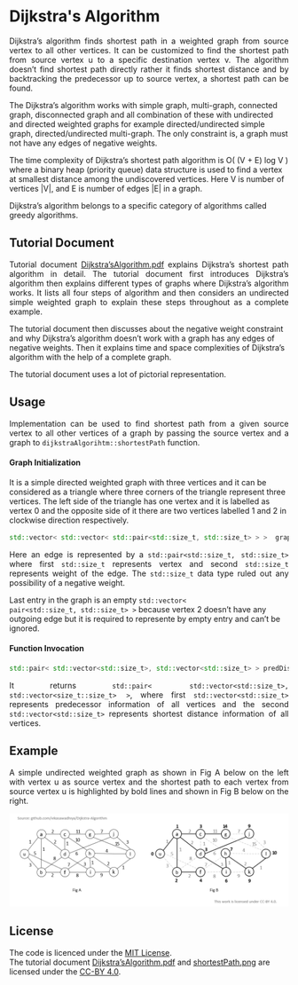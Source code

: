 # Dijkstra's Algorithm

<p align="justify">Dijkstra’s algorithm finds shortest path in a weighted graph from source vertex to all other 
vertices. It can be customized to find the shortest path from source vertex u to a specific 
destination vertex v. The algorithm doesn’t find shortest path directly rather it finds shortest 
distance and by backtracking the predecessor up to source vertex, a shortest path can be found.

The Dijkstra’s algorithm works with simple graph, multi-graph, connected graph, disconnected 
graph and all combination of these with undirected and directed weighted graphs for 
example directed/undirected simple graph, directed/undirected multi-graph. The only 
constraint is, a graph must not have any edges of negative weights. 

The time complexity of Dijkstra’s shortest path algorithm is O( (V + E) log V ) where a binary 
heap (priority queue) data structure is used to find a vertex at smallest distance among the undiscovered 
vertices. Here V is number of vertices |V|, and E is number of edges |E| in a graph.

Dijkstra’s algorithm belongs to a specific category of algorithms called greedy algorithms.

</p>


## Tutorial Document

<p align="justify">Tutorial document 
<a href="https://github.com/vikasawadhiya/Dijkstra-Algorithm/blob/main/Dijkstra’sAlgorithm.pdf">Dijkstra’sAlgorithm.pdf</a> 
explains Dijkstra’s shortest path algorithm in detail. 
The tutorial document first introduces Dijkstra’s algorithm then explains different types of graphs where 
Dijkstra’s algorithm works. It lists all four steps of algorithm and then considers an undirected 
simple weighted graph to explain these steps throughout as a complete example.

The tutorial document then discusses about the negative weight constraint and why Dijkstra’s algorithm 
doesn’t work with a graph has any edges of negative weights. Then it explains time and space complexities of 
Dijkstra’s algorithm with the help of a complete graph.

The tutorial document uses a lot of pictorial representation.
</p>

## Usage

<p align="justify">Implementation can be used to find shortest path from a given source vertex 
to all other vertices of a graph by passing the source vertex and a graph to <code>dijkstraAlgorihtm::shortestPath</code> function.

#### Graph Initialization

It is a simple directed weighted graph with three vertices and it can be considered as a triangle where 
three corners of the triangle represent three vertices. The left side of the triangle has one vertex and it is labelled 
as vertex 0 and the opposite side of it there are two vertices labelled 1 and 2 in clockwise direction respectively.
</p>

```cpp
std::vector< std::vector< std::pair<std::size_t, std::size_t> > >  graph { { {1, 1}, {2, 3} }, { {2, 1} }, {  } };
```
<p align="justify">
Here an edge is represented by a <code>std::pair&lt;std::size_t, std::size_t&gt;</code> where first <code>std::size_t</code> represents vertex 
and second <code>std::size_t</code> represents weight of the edge. The <code>std::size_t</code> data type ruled out any possibility of a negative weight.

Last entry in the graph is an empty <code>std::vector< pair<std::size_t, std::size_t> ></code> because vertex 2 doesn’t have any outgoing edge but 
it is required to represente by empty entry and can’t be ignored.
</p>

#### Function Invocation

```cpp
std::pair< std::vector<std::size_t>, std::vector<std::size_t> > predDistance = dijkstraAlgorihtm::shortestPath(0, graph);
```

<p align="justify">
It returns <code>std::pair&lt; std::vector&lt;std::size_t&gt;, std::vector&lt;size_t::size_t&gt; &gt;</code>, where first 
<code>std::vector&lt;std::size_t&gt;</code> represents predecessor information of all vertices and the second <code>std::vector&lt;std::size_t&gt;</code> 
represents shortest distance information of all vertices.
<p align="justify">

## Example

<p align="justify">A simple undirected weighted graph as shown in Fig A below on the left with vertex u as source 
vertex and the shortest path to each vertex from source vertex u is highlighted by bold lines and shown in Fig B below on the right.
</p>

<p align="center">
<img src="https://github.com/vikasawadhiya/Dijkstra-Algorithm/blob/main/shortestPath.png" alt="Shortest path of each vertex.">
</p>

## License

The code is licenced under the [MIT License](https://github.com/vikasawadhiya/Dijkstra-Algorithm/blob/main/LICENSE).</br>
The tutorial document [Dijkstra’sAlgorithm.pdf](https://github.com/vikasawadhiya/Dijkstra-Algorithm/blob/main/Dijkstra’sAlgorithm.pdf) and 
[shortestPath.png](https://github.com/vikasawadhiya/Dijkstra-Algorithm/blob/main/shortestPath.png) 
are licensed under the [CC-BY 4.0](https://creativecommons.org/licenses/by/4.0/).